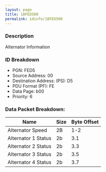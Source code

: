 ```yaml
---
layout: page
title: 18FED500
permalink: idinfo/18FED500
---
```


### Description

Alternator Information

### ID Breakdown
<ul>
 <li>PGN: FED5</li>
 <li>Source Address: 00</li>
 <li>Destination Address: (PS): D5</li>
 <li>PDU Format (PF): FE</li>
 <li>Data Page: b00</li>
 <li>Priority: 6</li>
</ul>

### Data Packet Breakdown:

| Name | Size | Byte Offset |
| ---- | ---- | ----------- |
| Alternator Speed | 2B | 1-2 |
| Alternator 1 Status | 2b | 3.1 |
| Alternator 2 Status | 2b | 3.3 |
| Alternator 3 Status | 2b | 3.5 |
| Alternator 4 Status | 2b | 3.7 |
